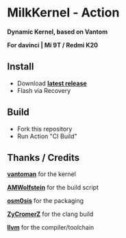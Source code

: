 # MilkKernel - Action

**Dynamic Kernel, based on Vantom**

**For davinci | Mi 9T / Redmi K20**

## Install

- Download **[latest release](https://github.com/SchweGELBin/action_kernelsu_davinci/releases/latest/download/MilkKernel.zip)**
- Flash via Recovery

## Build

- Fork this repository
- Run Action "CI Build"

## Thanks / Credits
**[vantoman](https://github.com/vantoman/)** for the kernel

**[AMWolfstein](https://github.com/AMWolfstein)** for the build script

**[osm0sis](https://github.com/osm0sis)** for the packaging

**[ZyCromerZ](https://github.com/ZyCromerZ)** for the clang build

**[llvm](https://github.com/llvm)** for the compiler/toolchain
